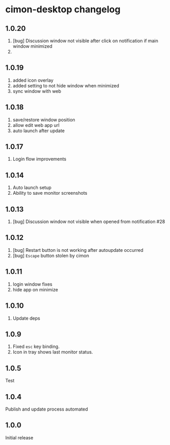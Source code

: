# cimon-desktop changelog

## 1.0.20
1. [bug] Discussion window not visible after click on notification if main window minimized
2.

## 1.0.19
1. added icon overlay
2. added setting to not hide window when minimized
3. sync window with web

## 1.0.18
1. save/restore window position
2. allow edit web app url
3. auto launch after update

## 1.0.17
1. Login flow improvements

## 1.0.14
1. Auto launch setup
2. Ability to save monitor screenshots

## 1.0.13
1. [bug]  Discussion window not visible when opened from notification #28

## 1.0.12
1. [bug] Restart button is not working after autoupdate occurred
2. [bug] `Escape` button stolen by cimon

## 1.0.11
1. login window fixes
2. hide app on minimize

## 1.0.10
1. Update deps

## 1.0.9
1. Fixed `esc` key binding.
2. Icon in tray shows last monitor status.

## 1.0.5
Test

## 1.0.4
Publish and update process automated

## 1.0.0
Initial release
